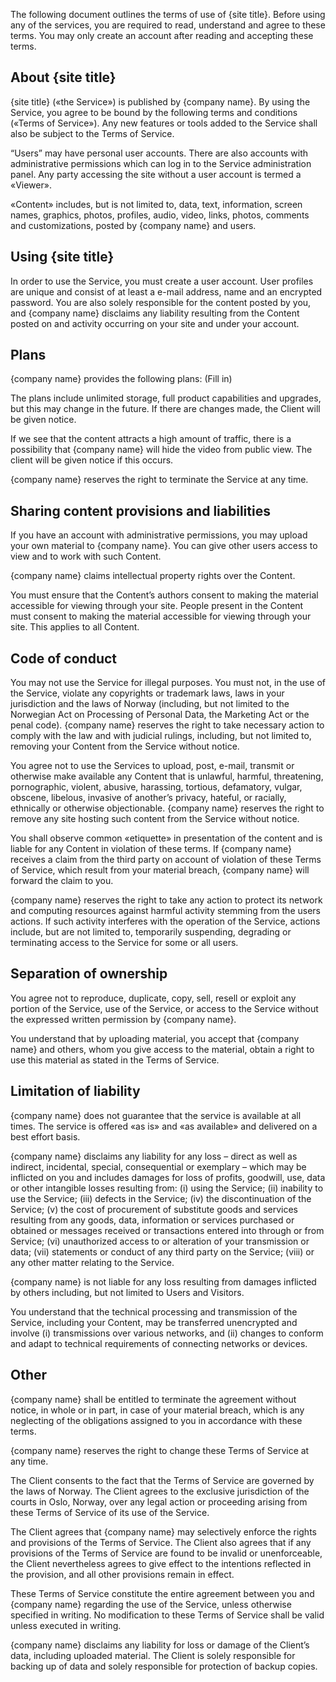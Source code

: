 The following document outlines the terms of use of {site title}. Before using any of the services, you are required to read, understand and agree to these terms. You may only create an account after reading and accepting these terms. 

## About {site title}
{site title} («the Service») is published by {company name}. By using the Service, you agree to be bound by the following terms and conditions («Terms of Service»). Any new features or tools added to the Service shall also be subject to the Terms of Service.

“Users” may have personal user accounts. There are also accounts with administrative permissions which can log in to the Service administration panel. Any party accessing the site without a user account is termed a «Viewer».

«Content» includes, but is not limited to, data, text, information, screen names, graphics, photos, profiles, audio, video, links, photos, comments and customizations, posted by {company name} and users. 

## Using {site title}
In order to use the Service, you must create a user account.  User profiles are unique and consist of at least a e-mail address, name and an encrypted password. You are also solely responsible for the content posted by you, and {company name} disclaims any liability resulting from the Content posted on and activity occurring on your site and under your account. 

## Plans
{company name} provides the following plans: (Fill in)

The plans include unlimited storage, full product capabilities and upgrades, but this may change in the future. If there are changes made, the Client will be given notice.

If we see that the content attracts a high amount of traffic, there is a possibility that {company name} will hide the video from public view. The client will be given notice if this occurs.

{company name} reserves the right to terminate the Service at any time. 

## Sharing content provisions and liabilities
If you have an account with administrative permissions, you may upload your own material to {company name}. You can give other users access to view and to work with such Content.

{company name} claims intellectual property rights over the Content. 

You must ensure that the Content’s authors consent to making the material accessible for viewing through your site. People present in the Content must consent to making the material accessible for viewing through your site. This applies to all Content. 

## Code of conduct
You may not use the Service for illegal purposes. You must not, in the use of the Service, violate any copyrights or trademark laws, laws in your jurisdiction and the laws of Norway (including, but not limited to the Norwegian Act on Processing of Personal Data, the Marketing Act or the penal code). {company name} reserves the right to take necessary action to comply with the law and with judicial rulings, including, but not limited to, removing your Content from the Service without notice.

You agree not to use the Services to upload, post, e-mail, transmit or otherwise make available any Content that is unlawful, harmful, threatening, pornographic, violent, abusive, harassing, tortious, defamatory, vulgar, obscene, libelous, invasive of another’s privacy, hateful, or racially, ethnically or otherwise objectionable. {company name} reserves the right to remove any site hosting such content from the Service without notice.

You shall observe common «etiquette» in presentation of the content and is liable for any Content in violation of these terms. If {company name} receives a claim from the third party on account of violation of these Terms of Service, which result from your material breach, {company name} will forward the claim to you.

{company name} reserves the right to take any action to protect its network and computing resources against harmful activity stemming from the users actions. If such activity interferes with the operation of the Service, actions include, but are not limited to, temporarily suspending, degrading or terminating access to the Service for some or all users.

## Separation of ownership
You agree not to reproduce, duplicate, copy, sell, resell or exploit any portion of the Service, use of the Service, or access to the Service without the expressed written permission by {company name}.

You understand that by uploading material, you accept that {company name} and others, whom you give access to the material, obtain a right to use this material as stated in the Terms of Service.

## Limitation of liability
{company name} does not guarantee that the service is available at all times. The service is offered «as is» and «as available» and delivered on a best effort basis.

{company name} disclaims any liability for any loss – direct as well as indirect, incidental, special, consequential or exemplary – which may be inflicted on you and includes damages for loss of profits, goodwill, use, data or other intangible losses resulting from: (i) using the Service; (ii) inability to use the Service; (iii) defects in the Service; (iv) the discontinuation of the Service; (v) the cost of procurement of substitute goods and services resulting from any goods, data, information or services purchased or obtained or messages received or transactions entered into through or from Service; (vi) unauthorized access to or alteration of your transmission or data; (vii) statements or conduct of any third party on the Service; (viii) or any other matter relating to the Service.

{company name} is not liable for any loss resulting from damages inflicted by others including, but not limited to Users and Visitors.

You understand that the technical processing and transmission of the Service, including your Content, may be transferred unencrypted and involve (i) transmissions over various networks, and (ii) changes to conform and adapt to technical requirements of connecting networks or devices.

## Other
{company name} shall be entitled to terminate the agreement without notice, in whole or in part, in case of your material breach, which is any neglecting of the obligations assigned to you in accordance with these terms.

{company name} reserves the right to change these Terms of Service at any time.

The Client consents to the fact that the Terms of Service are governed by the laws of Norway. The Client agrees to the exclusive jurisdiction of the courts in Oslo, Norway, over any legal action or proceeding arising from these Terms of Service of its use of the Service.

The Client agrees that {company name} may selectively enforce the rights and provisions of the Terms of Service. The Client also agrees that if any provisions of the Terms of Service are found to be invalid or unenforceable, the Client nevertheless agrees to give effect to the intentions reflected in the provision, and all other provisions remain in effect.

These Terms of Service constitute the entire agreement between you and {company name} regarding the use of the Service, unless otherwise specified in writing. No modification to these Terms of Service shall be valid unless executed in writing.

{company name} disclaims any liability for loss or damage of the Client’s data, including uploaded material. The Client is solely responsible for backing up of data and solely responsible for protection of backup copies.
